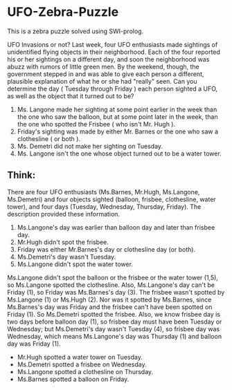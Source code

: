 # UFO-Zebra-Puzzle

This is a zebra puzzle solved using SWI-prolog.

UFO Invasions or not? Last week, four UFO enthusiasts made sightings of unidentified flying objects in their neighborhood. Each of the four reported his or her sightings on a different day, and soon the neighborhood was abuzz with rumors of  little green men. By the weekend, though, the government stepped in and was able to give each person a different, plausible explanation of what he or she had "really" seen. Can you determine the day ( Tuesday through Friday ) each person sighted a UFO, as well as the object that it turned out to be?

1. Ms. Langone made her sighting at some point earlier in the week than the one who saw the balloon, but at some point later in the week, than the one who spotted the Frisbee ( who isn't Mr. Hugh ).
2. Friday's sighting was made by either Mr. Barnes or the one who saw a clothesline ( or both ).
3. Ms. Demetri did not make her sighting on Tuesday.
4. Ms. Langone isn't the one whose object turned out to be a water tower.


## Think:

There are four UFO enthusiasts (Ms.Barnes, Mr.Hugh, Ms.Langone, Ms.Demetri) and four objects sighted (balloon, frisbee, clothesline, water tower), and four days (Tuesday, Wednesday, Thursday, Friday). The description provided these information. 

1. Ms.Langone's day was earlier than balloon day and later than frisbee day.
2. Mr.Hugh didn't spot the frisbee.
3. Friday was either Mr.Barnes's day or clothesline day (or both).
4. Ms.Demetri's day wasn't Tuesday.
5. Ms.Langone didn't spot the water tower.


Ms.Langone didn't spot the balloon or the frisbee or the water tower (1,5), so Ms.Langone spotted the clothesline. Also, Ms.Langone's day can't be Friday (1), so Friday was Ms.Barnes's day (3). The frisbee wasn't spotted by Ms.Langone (1) or Ms.Hugh (2). Nor was it spotted by Ms.Barnes, since Ms.Barnes's day was Friday and the frisbee can't have been spotted on Friday (1). So Ms.Demetri spotted the frisbee. Also, we know frisbee day is two days before balloon day (1), so frisbee day must have been Tuesday or Wednesday; but Ms.Demetri's day wasn't Tuesday (4), so frisbee day was Wednesday, which means Ms.Langone's day was Thursday (1) and balloon day was Friday (1).

* Mr.Hugh spotted a water tower on Tuesday.
* Ms.Demetri spotted a frisbee on Wednesday.
* Ms.Langone spotted a clothesline on Thursday.
* Ms.Barnes spotted a balloon on Friday.
